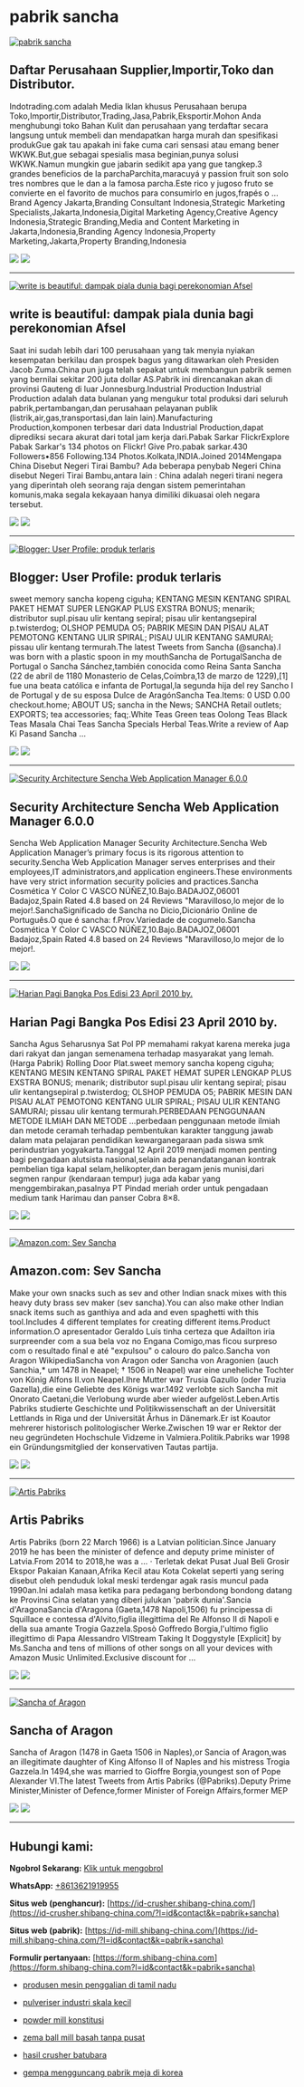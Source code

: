 # pabrik sancha

<a href="https://swt.shibang-china.com/?l=id&img&k=pabrik+sancha" target="_blank">![pabrik sancha](http://static.shibang-china.com/all-800x300/10.jpg)</a>

## Daftar Perusahaan Supplier,Importir,Toko dan Distributor.
Indotrading.com adalah Media Iklan khusus Perusahaan berupa Toko,Importir,Distributor,Trading,Jasa,Pabrik,Eksportir.Mohon Anda menghubungi toko Bahan Kulit dan perusahaan yang terdaftar secara langsung untuk membeli dan mendapatkan harga murah dan spesifikasi produkGue gak tau apakah ini fake cuma cari sensasi atau emang bener WKWK.But,gue sebagai spesialis masa beginian,punya solusi WKWK.Namun mungkin gue jabarin sedikit apa yang gue tangkep.3 grandes beneficios de la parchaParchita,maracuy&#225; y passion fruit son solo tres nombres que le dan a la famosa parcha.Este rico y jugoso fruto se convierte en el favorito de muchos para consumirlo en jugos,frap&#233;s o …Brand Agency Jakarta,Branding Consultant Indonesia,Strategic Marketing Specialists,Jakarta,Indonesia,Digital Marketing Agency,Creative Agency Indonesia,Strategic Branding,Media and Content Marketing in Jakarta,Indonesia,Branding Agency Indonesia,Property Marketing,Jakarta,Property Branding,Indonesia


<a href="https://whatsapp.shibangsoft.com/WhatsApp.php" target="_blank" title="WhatsApp">![](http://static.shibang-china.com/icon/whatsapp.png)</a> <a href="https://swt.shibang-china.com/?l=id&icon&k=pabrik+sancha" target="_blank">![](http://static.shibang-china.com/icon/chat-id.png)</a>

---

<a href="https://swt.shibang-china.com/?l=id&img&k=pabrik+sancha" target="_blank">![write is beautiful: dampak piala dunia bagi perekonomian Afsel](http://static.shibang-china.com/all-800x300/600.jpg)</a>

## write is beautiful: dampak piala dunia bagi perekonomian Afsel
Saat ini sudah lebih dari 100 perusahaan yang tak menyia nyiakan kesempatan berkilau dan prospek bagus yang ditawarkan oleh Presiden Jacob Zuma.China pun juga telah sepakat untuk membangun pabrik semen yang bernilai sekitar 200 juta dollar AS.Pabrik ini direncanakan akan di provinsi Gauteng di luar Jonnesburg.Industrial Production Industrial Production adalah data bulanan yang mengukur total produksi dari seluruh pabrik,pertambangan,dan perusahaan pelayanan publik (listrik,air,gas,transportasi,dan lain lain).Manufacturing Production,komponen terbesar dari data Industrial Production,dapat diprediksi secara akurat dari total jam kerja dari.Pabak Sarkar FlickrExplore Pabak Sarkar's 134 photos on Flickr! Give Pro.pabak sarkar.430 Followers•856 Following.134 Photos.Kolkata,INDIA.Joined 2014Mengapa China Disebut Negeri Tirai Bambu? Ada beberapa penybab Negeri China disebut Negeri Tirai Bambu,antara lain : China adalah negeri tirani negera yang diperintah oleh seorang raja dengan sistem pemerintahan komunis,maka segala kekayaan hanya dimiliki dikuasai oleh negara tersebut.


<a href="https://whatsapp.shibangsoft.com/WhatsApp.php" target="_blank" title="WhatsApp">![](http://static.shibang-china.com/icon/whatsapp.png)</a> <a href="https://swt.shibang-china.com/?l=id&icon&k=pabrik+sancha" target="_blank">![](http://static.shibang-china.com/icon/chat-id.png)</a>

---

<a href="https://swt.shibang-china.com/?l=id&img&k=pabrik+sancha" target="_blank">![Blogger: User Profile: produk terlaris](http://static.shibang-china.com/all-800x300/289.jpg)</a>

## Blogger: User Profile: produk terlaris
sweet memory sancha kopeng ciguha; KENTANG MESIN KENTANG SPIRAL PAKET HEMAT SUPER LENGKAP PLUS EXSTRA BONUS; menarik; distributor supl.pisau ulir kentang sepiral; pisau ulir kentangsepiral p.twisterdog; OLSHOP PEMUDA O5; PABRIK MESIN DAN PISAU ALAT PEMOTONG KENTANG ULIR SPIRAL; PISAU ULIR KENTANG SAMURAI; pissau ulir kentang termurah.The latest Tweets from Sancha (@sancha).I was born with a plastic spoon in my mouthSancha de PortugalSancha de Portugal o Sancha S&#225;nchez,tambi&#233;n conocida como Reina Santa Sancha (22 de abril de 1180 Monasterio de Celas,Co&#237;mbra,13 de marzo de 1229),[1] fue una beata cat&#243;lica e infanta de Portugal,la segunda hija del rey Sancho I de Portugal y de su esposa Dulce de Arag&#243;nSancha Tea.Items: 0 USD 0.00 checkout.home; ABOUT US; sancha in the News; SANCHA Retail outlets; EXPORTS; tea accessories; faq;.White Teas Green teas Oolong Teas Black Teas Masala Chai Teas Sancha Specials Herbal Teas.Write a review of Aap Ki Pasand Sancha …


<a href="https://whatsapp.shibangsoft.com/WhatsApp.php" target="_blank" title="WhatsApp">![](http://static.shibang-china.com/icon/whatsapp.png)</a> <a href="https://swt.shibang-china.com/?l=id&icon&k=pabrik+sancha" target="_blank">![](http://static.shibang-china.com/icon/chat-id.png)</a>

---

<a href="https://swt.shibang-china.com/?l=id&img&k=pabrik+sancha" target="_blank">![Security Architecture Sencha Web Application Manager 6.0.0](http://static.shibang-china.com/all-800x300/427.jpg)</a>

## Security Architecture Sencha Web Application Manager 6.0.0
Sencha Web Application Manager Security Architecture.Sencha Web Application Manager’s primary focus is its rigorous attention to security.Sencha Web Application Manager serves enterprises and their employees,IT administrators,and application engineers.These environments have very strict information security policies and practices.Sancha Cosm&#233;tica Y Color C VASCO N&#218;&#209;EZ,10.Bajo.BADAJOZ,06001 Badajoz,Spain Rated 4.8 based on 24 Reviews &quot;Maravilloso,lo mejor de lo mejor!.SanchaSignificado de Sancha no Dicio,Dicion&#225;rio Online de Portugu&#234;s.O que &#233; sancha: f.Prov.Variedade de cogumelo.Sancha Cosm&#233;tica Y Color C VASCO N&#218;&#209;EZ,10.Bajo.BADAJOZ,06001 Badajoz,Spain Rated 4.8 based on 24 Reviews &quot;Maravilloso,lo mejor de lo mejor!.


<a href="https://whatsapp.shibangsoft.com/WhatsApp.php" target="_blank" title="WhatsApp">![](http://static.shibang-china.com/icon/whatsapp.png)</a> <a href="https://swt.shibang-china.com/?l=id&icon&k=pabrik+sancha" target="_blank">![](http://static.shibang-china.com/icon/chat-id.png)</a>

---

<a href="https://swt.shibang-china.com/?l=id&img&k=pabrik+sancha" target="_blank">![Harian Pagi Bangka Pos Edisi 23 April 2010 by.](http://static.shibang-china.com/all-800x300/1093.jpg)</a>

## Harian Pagi Bangka Pos Edisi 23 April 2010 by.
Sancha Agus Seharusnya Sat Pol PP memahami rakyat karena mereka juga dari rakyat dan jangan semenamena terhadap masyarakat yang lemah.(Harga Pabrik) Rolling Door Plat.sweet memory sancha kopeng ciguha; KENTANG MESIN KENTANG SPIRAL PAKET HEMAT SUPER LENGKAP PLUS EXSTRA BONUS; menarik; distributor supl.pisau ulir kentang sepiral; pisau ulir kentangsepiral p.twisterdog; OLSHOP PEMUDA O5; PABRIK MESIN DAN PISAU ALAT PEMOTONG KENTANG ULIR SPIRAL; PISAU ULIR KENTANG SAMURAI; pissau ulir kentang termurah.PERBEDAAN PENGGUNAAN METODE ILMIAH DAN METODE …perbedaan penggunaan metode ilmiah dan metode ceramah terhadap pembentukan karakter tanggung jawab dalam mata pelajaran pendidikan kewarganegaraan pada siswa smk perindustrian yogyakarta.Tanggal 12 April 2019 menjadi momen penting bagi pengadaan alutsista nasional,selain ada penandatanganan kontrak pembelian tiga kapal selam,helikopter,dan beragam jenis munisi,dari segmen ranpur (kendaraan tempur) juga ada kabar yang menggembirakan,pasalnya PT Pindad meriah order untuk pengadaan medium tank Harimau dan panser Cobra 8&#215;8.


<a href="https://whatsapp.shibangsoft.com/WhatsApp.php" target="_blank" title="WhatsApp">![](http://static.shibang-china.com/icon/whatsapp.png)</a> <a href="https://swt.shibang-china.com/?l=id&icon&k=pabrik+sancha" target="_blank">![](http://static.shibang-china.com/icon/chat-id.png)</a>

---

<a href="https://swt.shibang-china.com/?l=id&img&k=pabrik+sancha" target="_blank">![Amazon.com: Sev Sancha](http://static.shibang-china.com/all-800x300/521.jpg)</a>

## Amazon.com: Sev Sancha
Make your own snacks such as sev and other Indian snack mixes with this heavy duty brass sev maker (sev sancha).You can also make other Indian snack items such as ganthiya and ada and even spaghetti with this tool.Includes 4 different templates for creating different items.Product information.O apresentador Geraldo Lu&#237;s tinha certeza que Adailton iria surpreender com a sua bela voz no Engana Comigo,mas ficou surpreso com o resultado final e at&#233; &quot;expulsou&quot; o calouro do palco.Sancha von Aragon WikipediaSancha von Aragon oder Sancha von Aragonien (auch Sanchia,* um 1478 in Neapel; † 1506 in Neapel) war eine uneheliche Tochter von K&#246;nig Alfons II.von Neapel.Ihre Mutter war Trusia Gazullo (oder Truzia Gazella),die eine Geliebte des K&#246;nigs war.1492 verlobte sich Sancha mit Onorato Caetani,die Verlobung wurde aber wieder aufgel&#246;st.Leben.Artis Pabriks studierte Geschichte und Politikwissenschaft an der Universit&#228;t Lettlands in Riga und der Universit&#228;t &#197;rhus in D&#228;nemark.Er ist Koautor mehrerer historisch politologischer Werke.Zwischen 19 war er Rektor der neu gegr&#252;ndeten Hochschule Vidzeme in Valmiera.Politik.Pabriks war 1998 ein Gr&#252;ndungsmitglied der konservativen Tautas partija.


<a href="https://whatsapp.shibangsoft.com/WhatsApp.php" target="_blank" title="WhatsApp">![](http://static.shibang-china.com/icon/whatsapp.png)</a> <a href="https://swt.shibang-china.com/?l=id&icon&k=pabrik+sancha" target="_blank">![](http://static.shibang-china.com/icon/chat-id.png)</a>

---

<a href="https://swt.shibang-china.com/?l=id&img&k=pabrik+sancha" target="_blank">![Artis Pabriks](http://static.shibang-china.com/all-800x300/264.jpg)</a>

## Artis Pabriks
Artis Pabriks (born 22 March 1966) is a Latvian politician.Since January 2019 he has been the minister of defence and deputy prime minister of Latvia.From 2014 to 2018,he was a …&nbsp;&#0183;&#32;Terletak dekat Pusat Jual Beli Grosir Ekspor Pakaian Kanaan,Afrika Kecil atau Kota Cokelat seperti yang sering disebut oleh penduduk lokal meski terdengar agak rasis muncul pada 1990an.Ini adalah masa ketika para pedagang berbondong bondong datang ke Provinsi Cina selatan yang diberi julukan 'pabrik dunia'.Sancia d'AragonaSancia d'Aragona (Gaeta,1478 Napoli,1506) fu principessa di Squillace e contessa d'Alvito,figlia illegittima del Re Alfonso II di Napoli e della sua amante Trogia Gazzela.Spos&#242; Goffredo Borgia,l'ultimo figlio illegittimo di Papa Alessandro VIStream Taking It Doggystyle [Explicit] by Ms.Sancha and tens of millions of other songs on all your devices with Amazon Music Unlimited.Exclusive discount for …


<a href="https://whatsapp.shibangsoft.com/WhatsApp.php" target="_blank" title="WhatsApp">![](http://static.shibang-china.com/icon/whatsapp.png)</a> <a href="https://swt.shibang-china.com/?l=id&icon&k=pabrik+sancha" target="_blank">![](http://static.shibang-china.com/icon/chat-id.png)</a>

---

<a href="https://swt.shibang-china.com/?l=id&img&k=pabrik+sancha" target="_blank">![Sancha of Aragon](http://static.shibang-china.com/all-800x300/1314.jpg)</a>

## Sancha of Aragon
Sancha of Aragon (1478 in Gaeta 1506 in Naples),or Sancia of Aragon,was an illegitimate daughter of King Alfonso II of Naples and his mistress Trogia Gazzela.In 1494,she was married to Gioffre Borgia,youngest son of Pope Alexander VI.The latest Tweets from Artis Pabriks (@Pabriks).Deputy Prime Minister,Minister of Defence,former Minister of Foreign Affairs,former MEP

<a href="https://whatsapp.shibangsoft.com/WhatsApp.php" target="_blank" title="WhatsApp">![](http://static.shibang-china.com/icon/whatsapp.png)</a> <a href="https://swt.shibang-china.com/?l=id&icon&k=pabrik+sancha" target="_blank">![](http://static.shibang-china.com/icon/chat-id.png)</a>

---
## Hubungi kami:

**Ngobrol Sekarang:** [Klik untuk mengobrol](https://swt.shibang-china.com?l=id&contact&k=pabrik+sancha)

**WhatsApp:**  [+8613621919955](https://whatsapp.shibangsoft.com/WhatsApp.php)

**Situs web (penghancur):** [https://id-crusher.shibang-china.com/](https://id-crusher.shibang-china.com/?l=id&contact&k=pabrik+sancha)

**Situs web (pabrik):** [https://id-mill.shibang-china.com/](https://id-mill.shibang-china.com/?l=id&contact&k=pabrik+sancha)

**Formulir pertanyaan:** [https://form.shibang-china.com](https://form.shibang-china.com?l=id&contact&k=pabrik+sancha)

* [produsen mesin penggalian di tamil nadu](../45/produsen%20mesin%20penggalian%20di%20tamil%20nadu.md)

* [pulveriser industri skala kecil](../42/pulveriser%20industri%20skala%20kecil.md)

* [powder mill konstitusi](../47/powder%20mill%20konstitusi.md)

* [zema ball mill basah tanpa pusat](../50/zema%20ball%20mill%20basah%20tanpa%20pusat.md)

* [hasil crusher batubara](../49/hasil%20crusher%20batubara.md)

* [gempa mengguncang pabrik meja di korea](../41/gempa%20mengguncang%20pabrik%20meja%20di%20korea.md)
